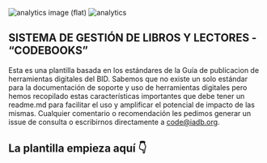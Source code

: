 ![analytics image (flat)](https://raw.githubusercontent.com/vitr/google-analytics-beacon/master/static/badge-flat.gif)
![analytics](https://www.google-analytics.com/collect?v=1&cid=555&t=pageview&ec=repo&ea=open&dp=/Plantilla-de-repositorio/readme&dt=&tid=UA-4677001-16)

## SISTEMA DE GESTIÓN DE LIBROS Y LECTORES - “CODEBOOKS”
Esta es una plantilla basada en los estándares de la Guía de publicacion de herramientas digitales del BID. Sabemos que no existe un solo estándar para la documentación de soporte y uso de herramientas digitales pero hemos recopilado estas características importantes que debe tener un readme.md para facilitar el uso y amplificar el potencial de impacto de las mismas. Cualquier comentario o recomendación les pedimos generar un issue de consulta o escribirnos directamente a code@iadb.org.

## La plantilla empieza aquí 👇
